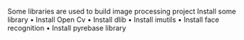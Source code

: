 Some libraries are used to build image processing project
Install some library
•	Install Open Cv
•	Install dlib
•	Install imutils
•	Install face recognition 
•	Install pyrebase library 

